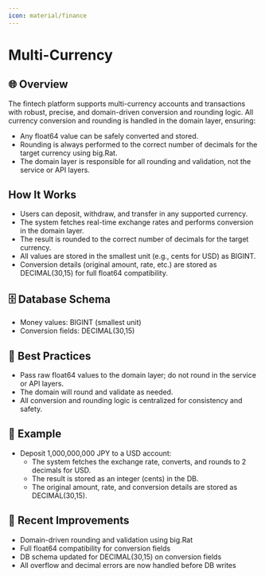 ```yaml
---
icon: material/finance
---
```


# Multi-Currency

## 🌐 Overview

The fintech platform supports multi-currency accounts and transactions with robust, precise, and domain-driven conversion and rounding logic. All currency conversion and rounding is handled in the domain layer, ensuring:

- Any float64 value can be safely converted and stored.
- Rounding is always performed to the correct number of decimals for the target currency using big.Rat.
- The domain layer is responsible for all rounding and validation, not the service or API layers.

## How It Works

- Users can deposit, withdraw, and transfer in any supported currency.
- The system fetches real-time exchange rates and performs conversion in the domain layer.
- The result is rounded to the correct number of decimals for the target currency.
- All values are stored in the smallest unit (e.g., cents for USD) as BIGINT.
- Conversion details (original amount, rate, etc.) are stored as DECIMAL(30,15) for full float64 compatibility.

## 🗄️ Database Schema

- Money values: BIGINT (smallest unit)
- Conversion fields: DECIMAL(30,15)

## 🏅 Best Practices

- Pass raw float64 values to the domain layer; do not round in the service or API layers.
- The domain will round and validate as needed.
- All conversion and rounding logic is centralized for consistency and safety.

## 🧪 Example

- Deposit 1,000,000,000 JPY to a USD account:
  - The system fetches the exchange rate, converts, and rounds to 2 decimals for USD.
  - The result is stored as an integer (cents) in the DB.
  - The original amount, rate, and conversion details are stored as DECIMAL(30,15).

## 🚀 Recent Improvements

- Domain-driven rounding and validation using big.Rat
- Full float64 compatibility for conversion fields
- DB schema updated for DECIMAL(30,15) on conversion fields
- All overflow and decimal errors are now handled before DB writes
